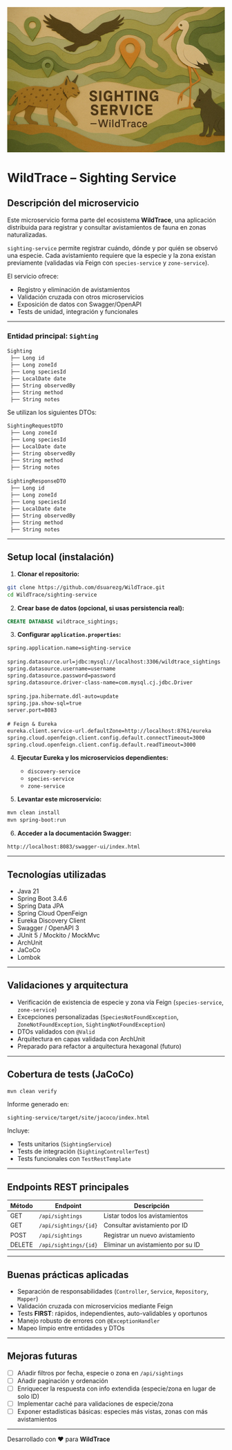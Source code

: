<div style="text-align: center;">
  <img src="src/main/resources/static/banner.png" alt="WildTrace Sighting Service">
</div>

# WildTrace – Sighting Service

## Descripción del microservicio

Este microservicio forma parte del ecosistema **WildTrace**, una aplicación distribuida para registrar y consultar avistamientos de fauna en zonas naturalizadas.

`sighting-service` permite registrar cuándo, dónde y por quién se observó una especie. Cada avistamiento requiere que la especie y la zona existan previamente (validadas vía Feign con `species-service` y `zone-service`).

El servicio ofrece:
- Registro y eliminación de avistamientos
- Validación cruzada con otros microservicios
- Exposición de datos con Swagger/OpenAPI
- Tests de unidad, integración y funcionales

---

### Entidad principal: `Sighting`

```text
Sighting
 ├── Long id
 ├── Long zoneId
 ├── Long speciesId
 ├── LocalDate date
 ├── String observedBy
 ├── String method
 ├── String notes
```

Se utilizan los siguientes DTOs:

```text
SightingRequestDTO
 ├── Long zoneId
 ├── Long speciesId
 ├── LocalDate date
 ├── String observedBy
 ├── String method
 ├── String notes

SightingResponseDTO
 ├── Long id
 ├── Long zoneId
 ├── Long speciesId
 ├── LocalDate date
 ├── String observedBy
 ├── String method
 ├── String notes
```

---

## Setup local (instalación)

1. **Clonar el repositorio:**
```bash
git clone https://github.com/dsuarezg/WildTrace.git
cd WildTrace/sighting-service
```

2. **Crear base de datos (opcional, si usas persistencia real):**
```sql
CREATE DATABASE wildtrace_sightings;
```

3. **Configurar `application.properties`:**
```properties
spring.application.name=sighting-service

spring.datasource.url=jdbc:mysql://localhost:3306/wildtrace_sightings
spring.datasource.username=username
spring.datasource.password=password
spring.datasource.driver-class-name=com.mysql.cj.jdbc.Driver

spring.jpa.hibernate.ddl-auto=update
spring.jpa.show-sql=true
server.port=8083

# Feign & Eureka
eureka.client.service-url.defaultZone=http://localhost:8761/eureka
spring.cloud.openfeign.client.config.default.connectTimeout=3000
spring.cloud.openfeign.client.config.default.readTimeout=3000
```

4. **Ejecutar Eureka y los microservicios dependientes:**
    - `discovery-service`
    - `species-service`
    - `zone-service`

5. **Levantar este microservicio:**
```bash
mvn clean install
mvn spring-boot:run
```

6. **Acceder a la documentación Swagger:**
```
http://localhost:8083/swagger-ui/index.html
```

---

## Tecnologías utilizadas

- Java 21
- Spring Boot 3.4.6
- Spring Data JPA
- Spring Cloud OpenFeign
- Eureka Discovery Client
- Swagger / OpenAPI 3
- JUnit 5 / Mockito / MockMvc
- ArchUnit
- JaCoCo
- Lombok

---

## Validaciones y arquitectura

- Verificación de existencia de especie y zona vía Feign (`species-service`, `zone-service`)
- Excepciones personalizadas (`SpeciesNotFoundException`, `ZoneNotFoundException`, `SightingNotFoundException`)
- DTOs validados con `@Valid`
- Arquitectura en capas validada con ArchUnit
- Preparado para refactor a arquitectura hexagonal (futuro)

---

## Cobertura de tests (JaCoCo)

```bash
mvn clean verify
```

Informe generado en:
```
sighting-service/target/site/jacoco/index.html
```

Incluye:
- Tests unitarios (`SightingService`)
- Tests de integración (`SightingControllerTest`)
- Tests funcionales con `TestRestTemplate`

---

## Endpoints REST principales

| Método | Endpoint                | Descripción                           |
|--------|-------------------------|---------------------------------------|
| GET    | `/api/sightings`        | Listar todos los avistamientos        |
| GET    | `/api/sightings/{id}`   | Consultar avistamiento por ID         |
| POST   | `/api/sightings`        | Registrar un nuevo avistamiento       |
| DELETE | `/api/sightings/{id}`   | Eliminar un avistamiento por su ID    |

---

## Buenas prácticas aplicadas

- Separación de responsabilidades (`Controller`, `Service`, `Repository`, `Mapper`)
- Validación cruzada con microservicios mediante Feign
- Tests **FIRST**: rápidos, independientes, auto-validables y oportunos
- Manejo robusto de errores con `@ExceptionHandler`
- Mapeo limpio entre entidades y DTOs

---

## Mejoras futuras

- [ ] Añadir filtros por fecha, especie o zona en `/api/sightings`
- [ ] Añadir paginación y ordenación
- [ ] Enriquecer la respuesta con info extendida (especie/zona en lugar de solo ID)
- [ ] Implementar caché para validaciones de especie/zona
- [ ] Exponer estadísticas básicas: especies más vistas, zonas con más avistamientos

---

Desarrollado con ❤️ para **WildTrace**